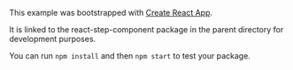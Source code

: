 This example was bootstrapped with [Create React App](https://github.com/facebook/create-react-app).

It is linked to the react-step-component package in the parent directory for development purposes.

You can run `npm install` and then `npm start` to test your package.
